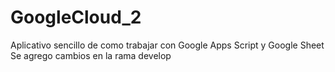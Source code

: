 # GoogleCloud_2
Aplicativo sencillo de como trabajar con Google Apps Script y Google Sheet
Se agrego cambios en la rama develop